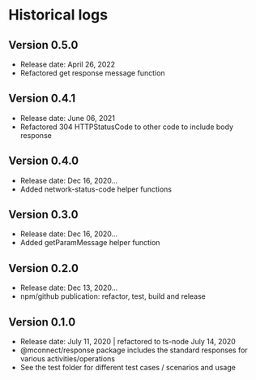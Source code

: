 # Historical logs

## Version 0.5.0

- Release date: April 26, 2022
- Refactored get response message function

## Version 0.4.1

- Release date: June 06, 2021
- Refactored 304 HTTPStatusCode to other code to include body response

## Version 0.4.0

- Release date: Dec 16, 2020...
- Added network-status-code helper functions

## Version 0.3.0

- Release date: Dec 16, 2020...
- Added getParamMessage helper function

## Version 0.2.0

- Release date: Dec 13, 2020...
- npm/github publication: refactor, test, build and release

## Version 0.1.0

- Release date: July 11, 2020 | refactored to ts-node July 14, 2020
- @mconnect/response package includes the standard responses for various activities/operations
- See the test folder for different test cases / scenarios and usage
